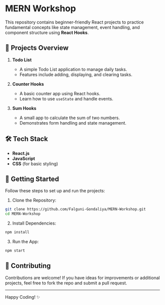 # MERN Workshop

This repository contains beginner-friendly React projects to practice fundamental concepts like state management, event handling, and component structure using **React Hooks**.

## 🚀 Projects Overview

1. **Todo List**
    - A simple Todo List application to manage daily tasks.
    - Features include adding, displaying, and clearing tasks.

2. **Counter Hooks**
    - A basic counter app using React hooks.
    - Learn how to use `useState` and handle events.

3. **Sum Hooks**
    - A small app to calculate the sum of two numbers.
    - Demonstrates form handling and state management.

## 🛠 Tech Stack
- **React.js**
- **JavaScript**
- **CSS** (for basic styling)

## 🚦 Getting Started
Follow these steps to set up and run the projects:

1. Clone the Repository:
```bash
git clone https://github.com/Falguni-Gondaliya/MERN-Workshop.git
cd MERN-Workshop
```

2. Install Dependencies:
```bash
npm install
```

3. Run the App:
```bash
npm start
```

## 🙌 Contributing
Contributions are welcome! If you have ideas for improvements or additional projects, feel free to fork the repo and submit a pull request.

---
Happy Coding! ✨

